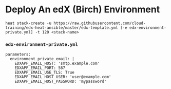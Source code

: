 # Deploy An edX (Birch) Environment

`heat stack-create -u https://raw.githubusercontent.com/cloud-training/edx-heat-ansible/master/edx-template.yml [-e edx-environment-private.yml] -t 120 <stack-name>`

### `edx-environment-private.yml`

```
parameters:
  environment_private_email: |
    EDXAPP_EMAIL_HOST: 'smtp.example.com'
    EDXAPP_EMAIL_PORT: 587
    EDXAPP_EMAIL_USE_TLS: True
    EDXAPP_EMAIL_HOST_USER: 'user@example.com'
    EDXAPP_EMAIL_HOST_PASSWORD: 'mypassword'
```
